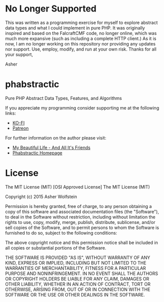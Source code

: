 # No Longer Supported

This was written as a programming exercise for myself to explore abstract data types and what I could implement in pure PHP. It was originally inspired and based on the FalcraftCMF code, no longer online, which was much more expansive (such as including a complete HTTP client.) As it is now, I am no longer working on this repository nor providing any updates nor support. Use, employ, modify, and run at your own risk. Thanks for all your support,

Asher

# phabstractic

Pure PHP Abstract Data Types, Features, and Algorithms

If you appreciate my programming consider supporting me at the following links:
* [KO-FI](http://ko-fi.com/asherwolfstein)
* [Patreon](https://www.patreon.com/asherwolfstein)

For further information on the author please visit:
* [My Beautiful Life - And All It's Friends](http://wunk.me/ "Personal Blog")
* [Phabstractic Homepage](http://wunk.me/programming-projects/phabstractic/)

# License

The MIT License (MIT)
[OSI Approved License]
The MIT License (MIT)

Copyright (c) 2015 Asher Wolfstein

Permission is hereby granted, free of charge, to any person obtaining a copy
of this software and associated documentation files (the "Software"), to deal
in the Software without restriction, including without limitation the rights
to use, copy, modify, merge, publish, distribute, sublicense, and/or sell
copies of the Software, and to permit persons to whom the Software is
furnished to do so, subject to the following conditions:

The above copyright notice and this permission notice shall be included in
all copies or substantial portions of the Software.

THE SOFTWARE IS PROVIDED "AS IS", WITHOUT WARRANTY OF ANY KIND, EXPRESS OR
IMPLIED, INCLUDING BUT NOT LIMITED TO THE WARRANTIES OF MERCHANTABILITY,
FITNESS FOR A PARTICULAR PURPOSE AND NONINFRINGEMENT. IN NO EVENT SHALL THE
AUTHORS OR COPYRIGHT HOLDERS BE LIABLE FOR ANY CLAIM, DAMAGES OR OTHER
LIABILITY, WHETHER IN AN ACTION OF CONTRACT, TORT OR OTHERWISE, ARISING FROM,
OUT OF OR IN CONNECTION WITH THE SOFTWARE OR THE USE OR OTHER DEALINGS IN
THE SOFTWARE.
